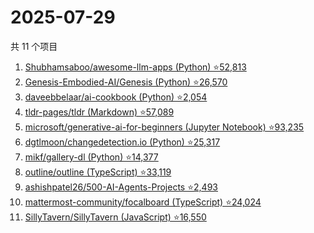 # 2025-07-29

共 11 个项目

<!-- BEGIN GITHUB -->
<!-- 最后更新时间 2025-07-29 05:09:32 +0800 -->
1. [Shubhamsaboo/awesome-llm-apps (Python) ⭐52,813](https://github.com/Shubhamsaboo/awesome-llm-apps)
1. [Genesis-Embodied-AI/Genesis (Python) ⭐26,570](https://github.com/Genesis-Embodied-AI/Genesis)
1. [daveebbelaar/ai-cookbook (Python) ⭐2,054](https://github.com/daveebbelaar/ai-cookbook)
1. [tldr-pages/tldr (Markdown) ⭐57,089](https://github.com/tldr-pages/tldr)
1. [microsoft/generative-ai-for-beginners (Jupyter Notebook) ⭐93,235](https://github.com/microsoft/generative-ai-for-beginners)
1. [dgtlmoon/changedetection.io (Python) ⭐25,317](https://github.com/dgtlmoon/changedetection.io)
1. [mikf/gallery-dl (Python) ⭐14,377](https://github.com/mikf/gallery-dl)
1. [outline/outline (TypeScript) ⭐33,119](https://github.com/outline/outline)
1. [ashishpatel26/500-AI-Agents-Projects ⭐2,493](https://github.com/ashishpatel26/500-AI-Agents-Projects)
1. [mattermost-community/focalboard (TypeScript) ⭐24,024](https://github.com/mattermost-community/focalboard)
1. [SillyTavern/SillyTavern (JavaScript) ⭐16,550](https://github.com/SillyTavern/SillyTavern)
<!-- END GITHUB -->